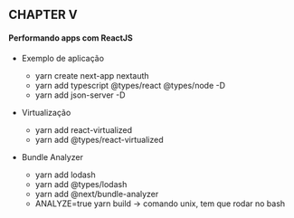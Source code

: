 ## CHAPTER V

#### Performando apps com ReactJS

- Exemplo de aplicação

  - yarn create next-app nextauth
  - yarn add typescript @types/react @types/node -D
  - yarn add json-server -D

- Virtualização

  - yarn add react-virtualized
  - yarn add @types/react-virtualized

- Bundle Analyzer

  - yarn add lodash
  - yarn add @types/lodash
  - yarn add @next/bundle-analyzer
  - ANALYZE=true yarn build -> comando unix, tem que rodar no bash